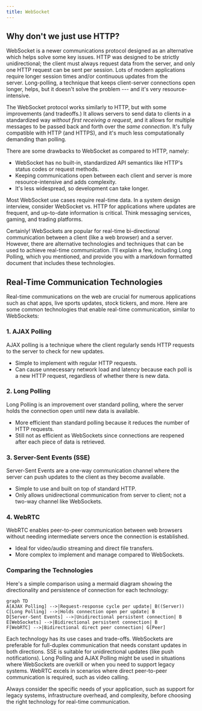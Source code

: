 ```yaml
---
title: WebSocket
---
```


## Why don't we just use HTTP?

WebSocket is a newer communications protocol designed as an alternative which helps solve some key issues. HTTP was designed to be strictly unidirectional; the client must always request data from the server, and only one HTTP request can be sent per session. Lots of modern applications require longer session times and/or continuous updates from the server. Long-polling, a technique that keeps client-server connections open longer, helps, but it doesn't solve the problem --- and it's very resource-intensive.

The WebSocket protocol works similarly to HTTP, but with some improvements (and tradeoffs.) It allows servers to send data to clients in a standardized way *without first receiving a request*, and it allows for multiple messages to be passed back and forth over the *same connection*. It's fully compatible with HTTP (and HTTPS), and it's much less computationally demanding than polling.

There are some drawbacks to WebSocket as compared to HTTP, namely:

- WebSocket has no built-in, standardized API semantics like HTTP's status codes or request methods.
- Keeping communications open between each client and server is more resource-intensive and adds complexity.
- It's less widespread, so development can take longer.

Most WebSocket use cases require real-time data. In a system design interview, consider WebSocket vs. HTTP for applications where updates are frequent, and up-to-date information is critical. Think messaging services, gaming, and trading platforms.



Certainly! WebSockets are popular for real-time bi-directional communication between a client (like a web browser) and a server. However, there are alternative technologies and techniques that can be used to achieve real-time communication. I'll explain a few, including Long Polling, which you mentioned, and provide you with a markdown formatted document that includes these technologies.

## Real-Time Communication Technologies

Real-time communications on the web are crucial for numerous applications such as chat apps, live sports updates, stock tickers, and more. Here are some common technologies that enable real-time communication, similar to WebSockets:

### 1. AJAX Polling

AJAX polling is a technique where the client regularly sends HTTP requests to the server to check for new updates.


- Simple to implement with regular HTTP requests.
- Can cause unnecessary network load and latency because each poll is a new HTTP request, regardless of whether there is new data.


### 2. Long Polling

Long Polling is an improvement over standard polling, where the server holds the connection open until new data is available.


- More efficient than standard polling because it reduces the number of HTTP requests.
- Still not as efficient as WebSockets since connections are reopened after each piece of data is retrieved.


### 3. Server-Sent Events (SSE)

Server-Sent Events are a one-way communication channel where the server can push updates to the client as they become available.


- Simple to use and built on top of standard HTTP.
- Only allows unidirectional communication from server to client; not a two-way channel like WebSockets.


### 4. WebRTC

WebRTC enables peer-to-peer communication between web browsers without needing intermediate servers once the connection is established.

- Ideal for video/audio streaming and direct file transfers.
- More complex to implement and manage compared to WebSockets.

### Comparing the Technologies

Here's a simple comparison using a mermaid diagram showing the directionality and persistence of connection for each technology:

```mermaid
graph TD
A[AJAX Polling] -->|Request-response cycle per update| B((Server))
C[Long Polling] -->|Holds connection open per update| B
D[Server-Sent Events] -->|Unidirectional persistent connection| B
E[WebSockets] -->|Bidirectional persistent connection| B
F[WebRTC] -->|Bidirectional direct peer connection| G[Peer]
```

Each technology has its use cases and trade-offs. WebSockets are preferable for full-duplex communication that needs constant updates in both directions. SSE is suitable for unidirectional updates (like push notifications). Long Polling and AJAX Polling might be used in situations where WebSockets are overkill or when you need to support legacy systems. WebRTC excels in scenarios where direct peer-to-peer communication is required, such as video calling.

Always consider the specific needs of your application, such as support for legacy systems, infrastructure overhead, and complexity, before choosing the right technology for real-time communication.